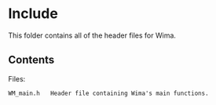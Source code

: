 Include
=======

This folder contains all of the header files for Wima.

Contents
--------

Files:

	WM_main.h	Header file containing Wima's main functions.

